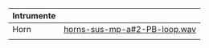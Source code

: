 | Intrumente |     |
| --- | --- |
| Horn | [horns-sus-mp-a#2-PB-loop.wav](../../_resources/horns-sus-mp-a_2-PB-loop.wav) |
|     |     |
